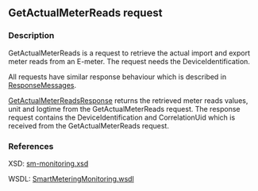 ## GetActualMeterReads request

### Description
GetActualMeterReads is a request to retrieve the actual import and export meter reads from an E-meter. The request needs the DeviceIdentification.

All requests have similar response behaviour which is described in [ResponseMessages](./ResponseMessages.md).

[GetActualMeterReadsResponse](GetActualMeterReadsResponse.md) returns the retrieved meter reads values, unit and logtime from the GetActualMeterReads request. The response request contains the DeviceIdentification and CorrelationUid which is received from the GetActualMeterReads request.

### References

XSD: [sm-monitoring.xsd](https://github.com/OSGP/Platform/blob/development/osgp-adapter-ws-smartmetering/src/main/webapp/WEB-INF/wsdl/smartmetering/schemas/sm-monitoring.xsd)

WSDL: [SmartMeteringMonitoring.wsdl](https://github.com/OSGP/Platform/blob/development/osgp-adapter-ws-smartmetering/src/main/webapp/WEB-INF/wsdl/smartmetering/SmartMeteringMonitoring.wsdl)
